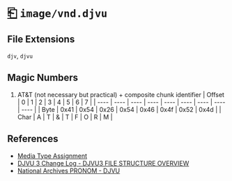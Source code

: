 # [⎗](../README.md) `image/vnd.djvu`

## File Extensions

`djv`, `djvu`

## Magic Numbers

1. AT&T (not necessary but practical) + composite chunk identifier
   | Offset | 0 | 1 | 2 | 3 | 4 | 5 | 6 | 7 |
   | ---- | ---- | ---- | ---- | ---- | ---- | ---- | ---- | ---- |
   | Byte | 0x41 | 0x54 | 0x26 | 0x54 | 0x46 | 0x4f | 0x52 | 0x4d |
   | Char | A | T | & | T | F | O | R | M |

## References

- [Media Type Assignment](https://www.iana.org/assignments/media-types/image/vnd.djvu)
- [DJVU 3 Change Log - DJVU3 FILE STRUCTURE OVERVIEW](https://djvu.sourceforge.net/specs/djvu3changes.txt)
- [National Archives PRONOM - DJVU](https://www.nationalarchives.gov.uk/PRONOM/Format/proFormatSearch.aspx?status=detailReport&id=993&strPageToDisplay=signatures)
